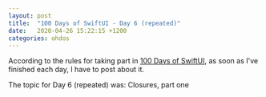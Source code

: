 ```yaml
---
layout: post
title:  "100 Days of SwiftUI - Day 6 (repeated)"
date:   2020-04-26 15:22:15 +1200
categories: ohdos
---
```

According to the rules for taking part in [100 Days of SwiftUI](https://www.hackingwithswift.com/100/swiftui), as soon as I've finished each day, I have to post about it.

The topic for Day 6 (repeated) was: Closures, part one
